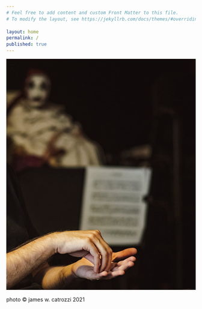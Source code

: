 ```yaml
---
# Feel free to add content and custom Front Matter to this file.
# To modify the layout, see https://jekyllrb.com/docs/themes/#overriding-theme-defaults

layout: home
permalink: /
published: true
---
```


<img src='/assets/my-hands-by-jwcatrozzi.jpg' width='600'>

photo © james w. catrozzi 2021